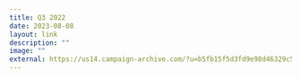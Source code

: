 ```yaml
---
title: Q3 2022
date: 2023-08-08
layout: link
description: ""
image: ""
external: https://us14.campaign-archive.com/?u=b5fb15f5d3fd9e98d46329c56&id=96ae431067
---
```

